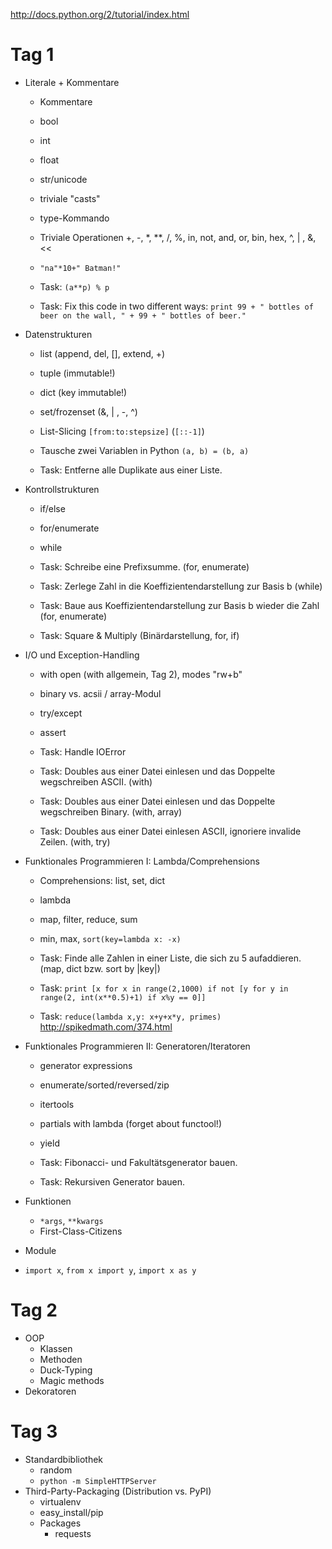 http://docs.python.org/2/tutorial/index.html

Tag 1
=====

- Literale + Kommentare
  - Kommentare
  - bool
  - int
  - float
  - str/unicode
  - triviale "casts"
  - type-Kommando
  - Triviale Operationen +, -, *, **, /, %, in, not, and, or, bin, hex, ^, | , &, <<
  - ``"na"*10+" Batman!"``

  - Task: ``(a**p) % p``
  - Task: Fix this code in two different ways: ``print 99 + " bottles of beer on the wall, " + 99 + " bottles of beer."``
  
- Datenstrukturen
  - list  (append, del, [], extend, +)
  - tuple (immutable!)
  - dict  (key immutable!)
  - set/frozenset (&, | , -, ^)

  - List-Slicing ``[from:to:stepsize]`` (``[::-1]``)
  - Tausche zwei Variablen in Python ``(a, b) = (b, a)``

  - Task: Entferne alle Duplikate aus einer Liste.

- Kontrollstrukturen
  - if/else
  - for/enumerate
  - while

  - Task: Schreibe eine Prefixsumme. (for, enumerate)
  - Task: Zerlege Zahl in die Koeffizientendarstellung zur Basis b (while)
  - Task: Baue aus Koeffizientendarstellung zur Basis b wieder die Zahl (for, enumerate)
  - Task: Square & Multiply (Binärdarstellung, for, if)

- I/O und Exception-Handling
  - with open (with allgemein, Tag 2), modes "rw+b"
  - binary vs. acsii / array-Modul
  - try/except
  - assert  

  - Task: Handle IOError
  - Task: Doubles aus einer Datei einlesen und das Doppelte wegschreiben ASCII. (with)
  - Task: Doubles aus einer Datei einlesen und das Doppelte wegschreiben Binary. (with, array)
  - Task: Doubles aus einer Datei einlesen ASCII, ignoriere invalide Zeilen. (with, try)

- Funktionales Programmieren I: Lambda/Comprehensions
  - Comprehensions: list, set, dict
  - lambda 
  - map, filter, reduce, sum
  - min, max, ``sort(key=lambda x: -x)``

  - Task: Finde alle Zahlen in einer Liste, die sich zu 5 aufaddieren. (map, dict bzw. sort by |key|)
  - Task: ``print [x for x in range(2,1000) if not [y for y in range(2, int(x**0.5)+1) if x%y == 0]]``
  - Task: ``reduce(lambda x,y: x+y+x*y, primes)`` http://spikedmath.com/374.html

- Funktionales Programmieren II: Generatoren/Iteratoren
  - generator expressions
  - enumerate/sorted/reversed/zip
  - itertools
  - partials with lambda (forget about functool!)
  - yield
  
  - Task: Fibonacci- und Fakultätsgenerator bauen.
  - Task: Rekursiven Generator bauen.
  
- Funktionen
  - ``*args``, ``**kwargs``
  - First-Class-Citizens

- Module
- ``import x``, ``from x import y``, ``import x as y``

Tag 2
=====

- OOP
  - Klassen
  - Methoden
  - Duck-Typing
  - Magic methods
- Dekoratoren

Tag 3
=====

- Standardbibliothek
  - random
  - ``python -m SimpleHTTPServer``
- Third-Party-Packaging (Distribution vs. PyPI)
  - virtualenv
  - easy_install/pip
  - Packages
      - requests

